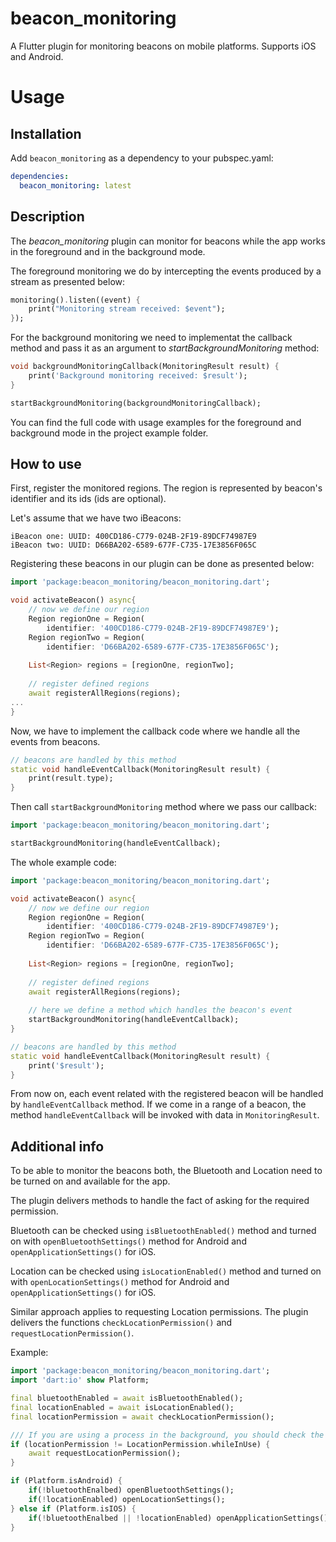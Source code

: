  # beacon_monitoring

A Flutter plugin for monitoring beacons on mobile platforms.
Supports iOS and Android.

# Usage

## Installation

Add `beacon_monitoring` as a dependency to your pubspec.yaml:

```yaml
dependencies:
  beacon_monitoring: latest
```

## Description
The *beacon_monitoring* plugin can monitor for beacons while the app works in the foreground and in the background mode.

The foreground monitoring we do by intercepting the events produced by a stream as presented below:
```dart
monitoring().listen((event) {
    print("Monitoring stream received: $event");  
});
``` 

For the background monitoring we need to implementat the callback method and pass it as an argument to *startBackgroundMonitoring* method:
```dart
void backgroundMonitoringCallback(MonitoringResult result) {
    print('Background monitoring received: $result');
}

startBackgroundMonitoring(backgroundMonitoringCallback);
```

You can find the full code with usage examples for the foreground and background mode in the project example folder.

## How to use
First, register the monitored regions. The region is represented by beacon's identifier and its ids (ids are optional).

Let's assume that we have two iBeacons:
```
iBeacon one: UUID: 400CD186-C779-024B-2F19-89DCF74987E9
iBeacon two: UUID: D66BA202-6589-677F-C735-17E3856F065C
```

Registering these beacons in our plugin can be done as presented below:
```dart
import 'package:beacon_monitoring/beacon_monitoring.dart';

void activateBeacon() async{
    // now we define our region
    Region regionOne = Region(
        identifier: '400CD186-C779-024B-2F19-89DCF74987E9');
    Region regionTwo = Region(
        identifier: 'D66BA202-6589-677F-C735-17E3856F065C');
    
    List<Region> regions = [regionOne, regionTwo];
    
    // register defined regions
    await registerAllRegions(regions);
...
}
```

Now, we have to implement the callback code where we handle all the events from beacons.
```dart
// beacons are handled by this method
static void handleEventCallback(MonitoringResult result) {
    print(result.type);
}
```

Then call `startBackgroundMonitoring` method where we pass our callback:
```dart
import 'package:beacon_monitoring/beacon_monitoring.dart';

startBackgroundMonitoring(handleEventCallback);
```

The whole example code:
```dart
import 'package:beacon_monitoring/beacon_monitoring.dart';

void activateBeacon() async{
    // now we define our region
    Region regionOne = Region(
        identifier: '400CD186-C779-024B-2F19-89DCF74987E9');
    Region regionTwo = Region(
        identifier: 'D66BA202-6589-677F-C735-17E3856F065C');
    
    List<Region> regions = [regionOne, regionTwo];
    
    // register defined regions
    await registerAllRegions(regions);
    
    // here we define a method which handles the beacon's event
    startBackgroundMonitoring(handleEventCallback);
}

// beacons are handled by this method
static void handleEventCallback(MonitoringResult result) {
    print('$result');
}
```

From now on, each event related with the registered beacon will be handled by `handleEventCallback` method.
If we come in a range of a beacon, the method `handleEventCallback` will be invoked with data in `MonitoringResult`.

## Additional info

To be able to monitor the beacons both, the Bluetooth and Location need to be turned on and available for the app.

The plugin delivers methods to handle the fact of asking for the required permission.

Bluetooth can be checked using `isBluetoothEnabled()` method and turned on with `openBluetoothSettings()` method for Android and `openApplicationSettings()` for iOS.

Location can be checked using `isLocationEnabled()` method and turned on with `openLocationSettings()` method for Android and `openApplicationSettings()` for iOS.

Similar approach applies to requesting Location permissions. The plugin delivers the functions `checkLocationPermission()` and `requestLocationPermission()`.

Example:
```dart
import 'package:beacon_monitoring/beacon_monitoring.dart';
import 'dart:io' show Platform;

final bluetoothEnabled = await isBluetoothEnabled();
final locationEnabled = await isLocationEnabled();
final locationPermission = await checkLocationPermission();

/// If you are using a process in the background, you should check the permission of `LocationPermission.always` instead of `LocationPermissions.whileInUse`.
if (locationPermission != LocationPermission.whileInUse) {
    await requestLocationPermission();
}

if (Platform.isAndroid) {
    if(!bluetoothEnalbed) openBluetoothSettings();
    if(!locationEnabled) openLocationSettings();
} else if (Platform.isIOS) {
    if(!bluetoothEnalbed || !locationEnabled) openApplicationSettings();
}
```
